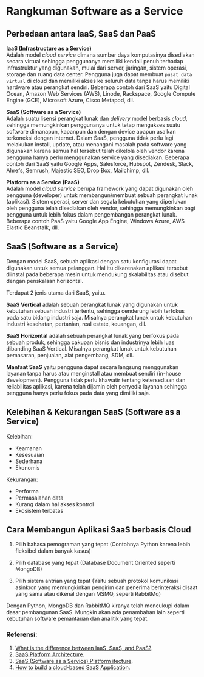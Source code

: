 # Rangkuman Software as a Service
## Perbedaan antara IaaS, SaaS dan PaaS

**IaaS (Infrastructure as a Service)** 
<br>Adalah model *cloud service*  dimana sumber daya komputasinya disediakan secara virtual sehingga penggunanya memiliki kendali penuh terhadap infrastruktur yang digunakan, mulai dari server, jaringan, sistem operasi, storage dan ruang data center. Pengguna juga dapat membuat `pusat data virtual` di cloud dan memiliki akses ke seluruh data tanpa harus memiliki hardware atau perangkat sendiri. 
Beberapa contoh dari SaaS yaitu Digital Ocean, Amazon Web Services (AWS), Linode, Rackspace, Google Compute Engine (GCE), Microsoft Azure, Cisco Metapod, dll.

**SaaS (Software as a Service)**
<br>Adalah suatu lisensi perangkat lunak dan *delivery* model berbasis *cloud*, sehingga memungkinkan penggunanya untuk tetap mengakses suatu software dimanapun, kapanpun dan dengan device apapun asalkan terkoneksi dengan internet. Dalam SaaS, pengguna tidak perlu lagi melakukan install, update, atau menangani masalah pada software yang digunakan karena semua hal tersebut telah dikelola oleh vendor karena pengguna hanya perlu menggunakan service yang disediakan. 
Beberapa contoh dari SaaS yaitu Google Apps, Salesforce, Hubspot, Zendesk, Slack, Ahrefs, Semrush, Majestic SEO, Drop Box, Mailchimp, dll.

**Platform as a Service (PaaS)**
<br>Adalah model *cloud service* berupa framework yang dapat digunakan oleh pengguna (developer) untuk membangun/membuat sebuah perangkat lunak (aplikasi). Sistem operasi, server dan segala kebutuhan yang diperlukan oleh pengguna telah disediakan oleh vendor, sehingga memungkinkan bagi pengguna untuk lebih fokus dalam pengembangan perangkat lunak.
Beberapa contoh PaaS yaitu Google App Engine, Windows Azure, AWS Elastic Beanstalk, dll.

## SaaS (Software as a Service)

Dengan model SaaS, sebuah aplikasi dengan satu konfigurasi dapat digunakan untuk semua pelanggan. Hal itu dikarenakan aplikasi tersebut diinstal pada beberapa mesin untuk mendukung skalabilitas atau disebut dengan penskalaan horizontal.

Terdapat 2 jenis utama dari SaaS, yaitu.

**SaaS Vertical** adalah sebuah perangkat lunak yang digunakan untuk kebutuhan sebuah industri tertentu, sehingga cenderung lebih terfokus pada satu bidang industri saja. Misalnya perangkat lunak untuk kebutuhan industri kesehatan, pertanian, real estate, keuangan, dll.

**SaaS Horizontal** adalah sebuah perangkat lunak yang berfokus pada sebuah produk, sehingga cakupan bisnis dan industrinya lebih luas dibanding SaaS Vertical. Misalnya perangkat lunak untuk kebutuhan pemasaran, penjualan, alat pengembang, SDM, dll.

**Manfaat SaaS** yaitu pengguna dapat secara langsung menggunakan layanan tanpa harus atau menginstall atau membuat sendiri (in-house development). Pengguna tidak perlu khawatir tentang ketersediaan dan reliabilitas aplikasi, karena telah dijamin oleh penyedia layanan sehingga pengguna hanya perlu fokus pada data yang dimiliki saja.

## Kelebihan & Kekurangan SaaS (Software as a Service)

Kelebihan:
- Keamanan
- Kesesuaian
- Sederhana
- Ekonomis

Kekurangan:
- Performa
- Permasalahan data
- Kurang dalam hal akses kontrol
- Ekosistem terbatas

## Cara Membangun Aplikasi SaaS berbasis Cloud

1. Pilih bahasa pemograman yang tepat (Contohnya Python karena lebih fleksibel dalam banyak kasus)

2. Pilih database yang tepat (Database Document Oriented seperti MongoDB)

3. Pilih sistem antrian yang tepat (Yaitu sebuah protokol komunikasi asinkron yang memungkinkan pengirim dan penerima berinteraksi disaat yang sama atau dikenal dengan MSMQ, seperti RabbitMq)

Dengan Python, MongoDB dan RabbitMQ kiranya telah mencukupi dalam dasar pembangunan SaaS. Mungkin akan ada penambahan lain seperti kebutuhan software pemantauan dan analitik yang tepat.

### Referensi:
1. [What is the difference between IaaS, SaaS, and PaaS?](https://www.quora.com/What-is-the-difference-between-IaaS-SaaS-and-Paas). 
2. [SaaS Platform Architecture](https://hackernoon.com/saas-software-as-a-service-platform-architecture-757a432270f5).
3. [SaaS (Software as a Service) Platform  itecture](https://www.devteam.space/blog/saas-software-as-a-service-platform-architecture/).
4. [How to build a cloud-based SaaS Application](https://usersnap.com/blog/cloud-based-saas-architecture-fundamentals/).